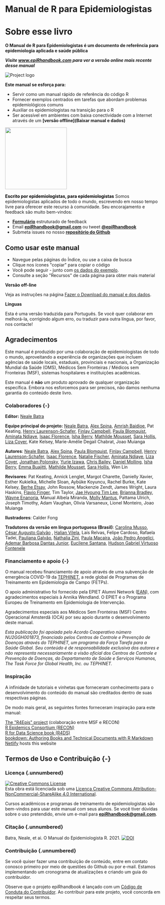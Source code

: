 # Manual de R para Epidemiologistas

# Sobre esse livro 
**O Manual de R para Epidemiologistas é um documento de referência para epidemiologia aplicada e saúde pública**

***Visite www.epiRhandbook.com para ver a versão online mais recente desse manual***

![Project logo](https://github.com/appliedepi/epiRhandbook_eng/blob/master/images/Epi%20R%20Handbook%20Banner%20Beige%201500x500.png)

**Este manual se esforça para:**  

* Servir como um manual rápido de referência do código R  
* Fornecer exemplos centrados em tarefas que abordam problemas epidemiológicos comuns  
* Auxiliar os epidemiologistas na transição para o R  
* Ser acessível em ambientes com baixa conectividade com a Internet através de um **[versão offline](Baixar manual e dados)**  

<img src="https://github.com/appliedepi/epiRhandbook_eng/blob/master/images/epiRhandbook_HexSticker_500x500.png" width="200" height="200">

<span style="color: black;">**Escrito por epidemiologistas, para epidemiologistas**</span>
Somos epidemiologistas aplicados de todo o mundo, escrevendo em nosso tempo livre para oferecer este recurso à comunidade. Seu encorajamento e feedback são muito bem-vindos:

* **[Formulário](https://forms.gle/A5SnRVws7tPD15Js9)** estruturado de feedback  
* Email **epiRhandbook@gmail.com** ou tweet **[\@epiRhandbook](https://twitter.com/epirhandbook)**  
* Submeta issues no nosso **[repositório do Github ](https://github.com/appliedepi/epiRhandbook_pt)**  


## Como usar este manual


* Navegue pelas páginas do Índice, ou use a caixa de busca
* Clique nos ícones "copiar" para copiar o código  
* Você pode seguir - junto com [os dados do exemplo](#data-used).  
* Consulte a seção "Recursos" de cada página para obter mais material  

**Versão off-line**

Veja as instruções na página [Fazer o Download do manual e dos dados](#data-used).  

**Línguas**  

Esta é uma versão traduzida para Português. Se você quer colaborar em melhorá-la, corrigindo algum erro, ou traduzir para outra língua, por favor, nos contacte!
  




<!-- ======================================================= -->
## Agradecimentos  

Este manual é produzido por uma colaboração de epidemiologistas de todo o mundo, aproveitando a experiência de organizações que incluem agências de saúde locais, estaduais, provinciais e nacionais, a Organização Mundial da Saúde (OMS), Médicos Sem Fronteiras / Médicos sem Fronteiras (MSF), sistemas hospitalares e instituições acadêmicas.

Este manual é **não** um produto aprovado de qualquer organização específica. Embora nos esforcemos para ser precisos, não damos nenhuma garantia do conteúdo deste livro.  


### Colaboradores {-}

**Editor:** [Neale Batra](https://www.linkedin.com/in/neale-batra/) 

**Equipe principal do projeto:** [Neale Batra](https://www.linkedin.com/in/neale-batra/), [Alex Spina](https://github.com/aspina7),  [Amrish Baidjoe](https://twitter.com/Ammer_B), Pat Keating, [Henry Laurenson-Schafer](https://github.com/henryls1), [Finlay Campbell](https://github.com/finlaycampbell), [Paula Blomquist](https://www.linkedin.com/in/paula-bianca-blomquist-53188186/), [Aminata Ndiaye](https://twitter.com/aminata_fadl), [Isaac Florence](www.Twitter.com/isaacatflorence), [Isha Berry](https://twitter.com/ishaberry2), [Mathilde Mousset](https://mathildemousset.wordpress.com/research/), [Sara Hollis](https://www.linkedin.com/in/saramhollis/), [Liza Coyer]( https://www.linkedin.com/in/liza-coyer-86022040/), Kate Kelsey, Marie-Amélie Degail Chabrat, Joao Muianga  

**Autores**: [Neale Batra](https://www.linkedin.com/in/neale-batra/), [Alex Spina](https://github.com/aspina7), [Paula Blomquist](https://www.linkedin.com/in/paula-bianca-blomquist-53188186/), [Finlay Campbell](https://github.com/finlaycampbell), [Henry Laurenson-Schafer](https://github.com/henryls1), [Isaac Florence](www.Twitter.com/isaacatflorence), [Natalie Fischer](https://www.linkedin.com/in/nataliefischer211/), [Aminata Ndiaye](https://twitter.com/aminata_fadl), [Liza Coyer]( https://www.linkedin.com/in/liza-coyer-86022040/), [Jonathan Polonsky](https://twitter.com/jonny_polonsky), [Yurie Izawa](https://ch.linkedin.com/in/yurie-izawa-a1590319), [Chris Bailey](https://twitter.com/cbailey_58?lang=en), [Daniel Molling](https://www.linkedin.com/in/daniel-molling-4005716a/), [Isha Berry](https://twitter.com/ishaberry2), [Emma Buajitti](https://twitter.com/buajitti), [Mathilde Mousset](https://mathildemousset.wordpress.com/research/), [Sara Hollis](https://www.linkedin.com/in/saramhollis/), Wen Lin  

**Revisores**: Pat Keating, Annick Lenglet, Margot Charette, Danielly Xavier, Esther Kukielka, Michelle Sloan, Aybüke Koyuncu, Rachel Burke, Kate Kelsey, [Berhe Etsay](https://www.linkedin.com/in/berhe-etsay-5752b1154/), John Rossow, Mackenzie Zendt, James Wright, Laura Haskins, [Flavio Finger](ffinger.github.io), Tim Taylor, [Jae Hyoung Tim Lee](https://www.linkedin.com/in/jaehyoungtlee/), [Brianna Bradley](https://www.linkedin.com/in/brianna-bradley-bb8658155), [Wayne Enanoria](https://www.linkedin.com/in/wenanoria), Manual Albela Miranda, [Molly Mantus](https://www.linkedin.com/in/molly-mantus-174550150/), Pattama Ulrich, Joseph Timothy, Adam Vaughan, Olivia Varsaneux, Lionel Monteiro, Joao Muianga  

**Ilustradores**: Calder Fong  

**Tradutores da versão em língua portuguesa (Brasil)**: [Carolina Musso](https://www.linkedin.com/in/carolina-musso-29b627128/), [César Augusto Galvão](https://www.linkedin.com/mwlite/in/cesaraspgalvao)  , [Halian Vilela](https://www.linkedin.com/in/halian/), Laís Relvas, Felipe Cardoso, Rafaela Tadei,  [Pauliana Galvão](https://www.linkedin.com/in/pauliana-galvão-2462ab48/), [Nathalia Zini](https://www.linkedin.com/in/nathalia-zini-b12a58196/), [Paula Maçaira](https://www.linkedin.com/in/paulamacaira/), [João Pedro Angelici](https://www.linkedin.com/in/joão-pedro-angelici-4b2701193/), [Ademar Barbosa Dantas Junior](https://www.linkedin.com/in/ademar-dantas-junior/), [Eucilene Santana](https://www.linkedin.com/in/eucilene-santana-92856234/), [Hudson Gabriel Virtuoso Fontenele](https://www.linkedin.com/in/hudson-fontenele-04b148180/)
<!-- **Editor-in-Chief:** Neale Batra  -->

<!-- **Project core team:** Neale Batra, Alex Spina, Amrish Baidjoe, Pat Keating, Henry Laurenson-Schafer, Finlay Campbell   -->

<!-- **Authors**: Neale Batra, Alex Spina, Paula Blomquist, Finlay Campbell, Henry Laurenson-Schafer, [Isaac Florence](www.Twitter.com/isaacatflorence), Natalie Fischer, Aminata Ndiaye, Liza Coyer, Jonathan Polonsky, Yurie Izawa, Chris Bailey, Daniel Molling, Isha Berry, Emma Buajitti, Mathilde Mousset, Sara Hollis, Wen Lin   -->

<!-- **Reviewers**: Pat Keating, Mathilde Mousset, Annick Lenglet, Margot Charette, Isha Berry, Paula Blomquist, Natalie Fischer, Daniely Xavier, Esther Kukielka, Michelle Sloan, Aybüke Koyuncu, Rachel Burke, Daniel Molling, Kate Kelsey, Berhe Etsay, John Rossow, Mackenzie Zendt, James Wright, Wayne Enanoria, Laura Haskins, Flavio Finger, Tim Taylor, Jae Hyoung Tim Lee, Brianna Bradley, Manual Albela Miranda, Molly Mantus, Priscilla Spencer, Pattama Ulrich, Joseph Timothy, Adam Vaughan, Olivia Varsaneux, Lionel Monteiro, Joao Muianga   -->


### Financiamento e apoio {-}  

O manual recebeu financiamento de apoio através de uma subvenção de emergência COVID-19 da [TEPHINET](https://www.tephinet.org/), a rede global de Programas de Treinamento em Epidemiologia de Campo (FETPs).  

O apoio administrativo foi fornecido pela EPIET Alumni Network ([EAN](https://epietalumni.net/)), com agradecimentos especiais à Annika Wendland. O EPIET é o Programa Europeu de Treinamento em Epidemiologia de Intervenção.  

Agradecimentos especiais aos Médicos Sem Fronteiras (MSF) Centro Operacional Amsterdã (OCA) por seu apoio durante o desenvolvimento deste manual.  

*Esta publicação foi apoiada pelo Acordo Cooperativo número NU2GGH001873, financiado pelos Centros de Controle e Prevenção de Doenças através do TEPHINET, um programa da Força Tarefa para a Saúde Global. Seu conteúdo é de responsabilidade exclusiva dos autores e não representa necessariamente a visão oficial dos Centros de Controle e Prevenção de Doenças, do Departamento de Saúde e Serviços Humanos, The Task Force for Global Health, Inc. ou TEPHINET.*


### Inspiração

A infinidade de tutoriais e vinhetas que forneceram conhecimento para o desenvolvimento do conteúdo do manual são creditados dentro de suas respectivas páginas.  

De modo mais geral, as seguintes fontes forneceram inspiração para este manual:  

[The "R4Epis" project](https://r4epis.netlify.app/) (colaboração entre MSF e RECON)  
[R Epidemics Consortium (RECON)](https://www.repidemicsconsortium.org/)  
[R for Data Science book (R4DS)](https://r4ds.had.co.nz/)  
[bookdown: Authoring Books and Technical Documents with R Markdown](https://bookdown.org/yihui/bookdown/)  
[Netlify](https://www.netlify.com) hosts this website  


<!-- ### Image credits {-}   -->

<!-- Images in logo from US CDC Public Health Image Library) include [2013 Yemen looking for mosquito breeding sites](https://phil.cdc.gov/Details.aspx?pid=19623), [Ebola virus](https://phil.cdc.gov/Details.aspx?pid=23186), and [Survey in Rajasthan](https://phil.cdc.gov/Details.aspx?pid=19838).   -->


## Termos de Uso e Contribuição {-}

### Licença {.unnumbered}

<a rel="license" href="http://creativecommons.org/licenses/by-nc-sa/4.0/"><img alt="Creative Commons License" style="border-width:0" src= "https://i.creativecommons.org/l/by-nc-sa/4.0/88x31.png" /></a><br />Esta obra está licenciada sob uma <a rel="license" href= "http://creativecommons.org/licenses/by-nc-sa/4.0/">Licença Creative Commons Attribution-NonCommercial-ShareAlike 4.0 International</a>.


Cursos acadêmicos e programas de treinamento de epidemiologistas são bem-vindos para usar este manual com seus alunos. Se você tiver dúvidas sobre o uso pretendido, envie um e-mail para **epiRhandbook@gmail.com**.


### Citação {.unnumbered}

Batra, Neale, et ai. O Manual do Epidemiologista R. 2021. <a rel="license" href="https://zenodo.org/badge/231610102.svg"><img alt="DOI" style="border-width:0" src="https://zenodo.org/badge/231610102.svg" /></a><br />

### Contribuição {.unnumbered}

Se você quiser fazer uma contribuição de conteúdo, entre em contato conosco primeiro por meio de questões do Github ou por e-mail. Estamos implementando um cronograma de atualizações e criando um guia do contribuidor.

Observe que o projeto epiRhandbook é lançado com um [Código de Conduta do Contribuidor](https://contributor-covenant.org/version/2/0/CODE_OF_CONDUCT.html). Ao contribuir para este projeto, você concorda em respeitar seus termos.

